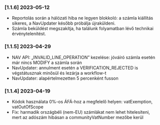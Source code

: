 ### [1.1.6] 2023-05-12

  * Reportolás során a hálózati hiba ne legyen blokkoló: a számla kiállítás sikeres, a NavUpdater később próbálja újraküldeni.
  * Számla beküldést megszakítja, ha találunk folyamatban lévő technikai érvénytelenítést.

### [1.1.5] 2023-04-29

  * NAV API: „INVALID_LINE_OPERATION” kezelése: jóváíró számla esetén már nincs MODIFY a számla során
  * NavUpdater: annulment esetén a VERIFICATION_REJECTED is végstátusznak minősül és lezárja a workflow-t
  * NavUpdater: alapértelmezetten 5 percenként fusson

### [1.1.4] 2023-04-19

  * Kódok használata 0%-os ÁFÁ-hoz a megfelelő helyen: vatExemption, vatOutOfScope
  * Fix: harmadik országbéli (nem-EU) számlákat nem lehet hitelesíteni, mert az adószám hibásan a communityVatNumber mezőbe kerül
